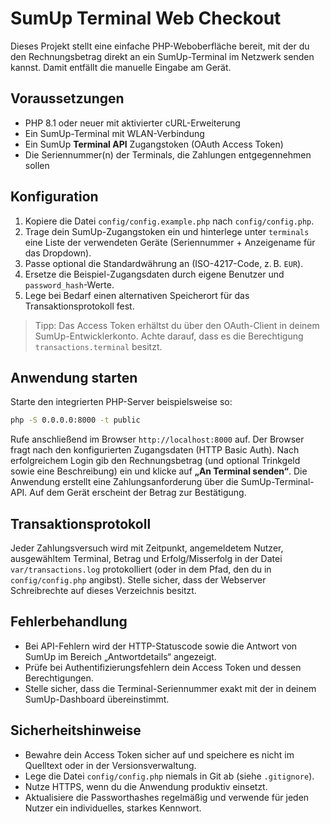 # SumUp Terminal Web Checkout

Dieses Projekt stellt eine einfache PHP-Weboberfläche bereit, mit der du den Rechnungsbetrag direkt an ein SumUp-Terminal im Netzwerk senden kannst. Damit entfällt die manuelle Eingabe am Gerät.

## Voraussetzungen

- PHP 8.1 oder neuer mit aktivierter cURL-Erweiterung
- Ein SumUp-Terminal mit WLAN-Verbindung
- Ein SumUp **Terminal API** Zugangstoken (OAuth Access Token)
- Die Seriennummer(n) der Terminals, die Zahlungen entgegennehmen sollen

## Konfiguration

1. Kopiere die Datei `config/config.example.php` nach `config/config.php`.
2. Trage dein SumUp-Zugangstoken ein und hinterlege unter `terminals` eine Liste der verwendeten Geräte (Seriennummer + Anzeigename für das Dropdown).
3. Passe optional die Standardwährung an (ISO-4217-Code, z. B. `EUR`).
4. Ersetze die Beispiel-Zugangsdaten durch eigene Benutzer und `password_hash`-Werte.
5. Lege bei Bedarf einen alternativen Speicherort für das Transaktionsprotokoll fest.

> Tipp: Das Access Token erhältst du über den OAuth-Client in deinem SumUp-Entwicklerkonto. Achte darauf, dass es die Berechtigung `transactions.terminal` besitzt.

## Anwendung starten

Starte den integrierten PHP-Server beispielsweise so:

```bash
php -S 0.0.0.0:8000 -t public
```

Rufe anschließend im Browser `http://localhost:8000` auf. Der Browser fragt nach den konfigurierten Zugangsdaten (HTTP Basic Auth). Nach erfolgreichem Login gib den Rechnungsbetrag (und optional Trinkgeld sowie eine Beschreibung) ein und klicke auf **„An Terminal senden“**. Die Anwendung erstellt eine Zahlungsanforderung über die SumUp-Terminal-API. Auf dem Gerät erscheint der Betrag zur Bestätigung.

## Transaktionsprotokoll

Jeder Zahlungsversuch wird mit Zeitpunkt, angemeldetem Nutzer, ausgewähltem Terminal, Betrag und Erfolg/Misserfolg in der Datei `var/transactions.log` protokolliert (oder in dem Pfad, den du in `config/config.php` angibst). Stelle sicher, dass der Webserver Schreibrechte auf dieses Verzeichnis besitzt.

## Fehlerbehandlung

- Bei API-Fehlern wird der HTTP-Statuscode sowie die Antwort von SumUp im Bereich „Antwortdetails“ angezeigt.
- Prüfe bei Authentifizierungsfehlern dein Access Token und dessen Berechtigungen.
- Stelle sicher, dass die Terminal-Seriennummer exakt mit der in deinem SumUp-Dashboard übereinstimmt.

## Sicherheitshinweise

- Bewahre dein Access Token sicher auf und speichere es nicht im Quelltext oder in der Versionsverwaltung.
- Lege die Datei `config/config.php` niemals in Git ab (siehe `.gitignore`).
- Nutze HTTPS, wenn du die Anwendung produktiv einsetzt.
- Aktualisiere die Passworthashes regelmäßig und verwende für jeden Nutzer ein individuelles, starkes Kennwort.
